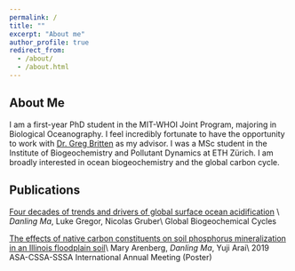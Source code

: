 ```yaml
---
permalink: /
title: ""
excerpt: "About me"
author_profile: true
redirect_from: 
  - /about/
  - /about.html
---
```

## About Me

I am a first-year PhD student in the MIT-WHOI Joint Program, majoring in Biological Oceanography. I feel incredibly fortunate to have the opportunity to work with [Dr. Greg Britten](https://sites.google.com/view/pemlab) as my advisor. I was a MSc student in the Institute of Biogeochemistry and Pollutant Dynamics at ETH Zürich. I am broadly interested in ocean biogeochemistry and the global carbon cycle. 

## Publications

[Four decades of trends and drivers of global surface ocean acidification](https://doi.org/10.1029/2023GB007765) \\
*Danling Ma*, Luke Gregor, Nicolas Gruber\\
Global Biogeochemical Cycles

[The effects of native carbon constituents on soil phosphorus mineralization in an Illinois floodplain soil](https://scisoc.confex.com/scisoc/2019am/meetingapp.cgi/Paper/121530)\\
Mary Arenberg, *Danling Ma*, Yuji Arai\\
2019 ASA-CSSA-SSSA International Annual Meeting (Poster)